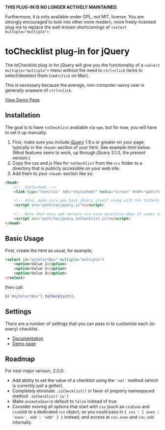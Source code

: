 **THIS PLUG-IN IS NO LONGER ACTIVELY MAINTAINED.**

Furthermore, it is only available under GPL, not MIT, license. You are strongly encouraged to look into other more modern, more freely-licensed plug-ins to replace the well-known shortcomings of `<select multiple="multiple">`

# toChecklist plug-in for jQuery

The toChecklist plug-in for jQuery will give you the functionality of a `<select multiple="multiple">` menu without the need to `ctrl+click` items to select/deselect them (`cmd+click` on Mac).

This is necessary because the average, non-computer-savvy user is generally unaware of `ctrl+click`.

[View Demo Page](http://scotthorlbeck.com/code/tochecklist)


## Installation

The goal is to have `toChecklist` available via `npm`, but for now, you will have to set it up manually:

1.  First, make sure you include [jQuery](http://jquery.com) 1.9.x or greater on your page, typically in the `<head>` section of your html. See example html below.  (Most features seem to work, up through jQuery 3.1.0, the present version.)
2.  Copy the css and js files for `toChecklist` from the `src` folder to a directory that is publicly accessible on your web site.
3.  Add them to your `<head>` section like so:


```html
<head>
	<!-- Stylesheet -->
	<link type="text/css" rel="stylesheet" media="screen" href="path/to/jquery.toChecklist.css" />

	<!-- Also, make sure you have jQuery itself along with the toChecklist plug-in -->
	<script src="path/to/jquery.js"></script>

	<!-- Note that many web servers are case-sensitive when it comes to file names -->
	<script src="path/to/jquery.toChecklist.js"></script>
</head>
```


## Basic Usage

First, create the html as usual, for example,



```html
<select id="mySelectBox" multiple="multiple">
	<option>Value 1</option>
	<option>Value 2</option>
	<option>Value 3</option>
</select>
```


then call:



```js
$('#mySelectBox').toChecklist();
```


## Settings

There are a number of settings that you can pass in to customize each (or every) checklist.

* [Documentation](https://github.com/shorlbeck/tochecklist/wiki)
* [Demo page](http://scotthorlbeck.com/code/tochecklist)


## Roadmap

For next major version, 2.0.0:

* Add ability to set the value of a checklist using the `'val'` method (which is currently just a getter).
* Completely eliminate `.isChecklist()` in favor of properly namespaced method `.toChecklist('is')`
* Make `animateSearch` default to `false` instead of true
* Consider moving all options that start with `css` (such as `cssEven` and `cssOdd`) to a dedicated `css` object, so you could pass in `{ css : { even : 'even', odd : 'odd' } }` instead, and access at `css.even` and `css.odd` internally.
